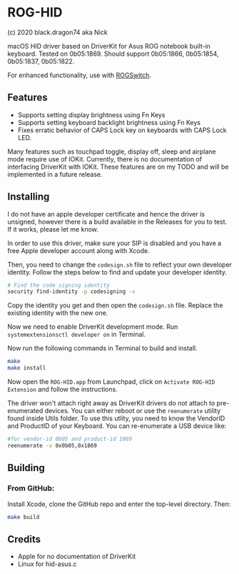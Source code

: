 # ROG-HID

(c) 2020 black.dragon74 aka Nick

macOS HID driver based on DriverKit for Asus ROG notebook built-in keyboard.  Tested on 0b05:1869. Should support 0b05:1866, 0b05:1854, 0b05:1837, 0b05:1822.

For enhanced functionality, use with [ROGSwitch](https://github/com/black-dragon74/https://github.com/black-dragon74/ROGSwitch).

## Features
- Supports setting display brightness using Fn Keys
- Supports setting keyboard backlight brightness using Fn Keys
- Fixes erratic behavior of CAPS Lock key on keyboards with CAPS Lock LED.

Many features such as touchpad toggle, display off, sleep and airplane mode require use of IOKit. Currently, there is no documentation of interfacing DriverKit with IOKit. These features are on my TODO and will be implemented in a future release.

## Installing

I do not have an apple developer certificate and hence the driver is unsigned, however there is a build available in the Releases for you to test. If it works, please let me know.

In order to use this driver, make sure your SIP is disabled and you have a free Apple developer account along with Xcode.

Then, you need to change the `codesign.sh` file to reflect your own developer identity. Follow the steps below to find and update your developer identity.

```sh
# Find the code signing identity
security find-identity -p codesigning -v
```

Copy the identity you get and then open the `codesign.sh` file. Replace the existing identity with the new one.

Now we need to enable DriverKit development mode. Run `systemextensionsctl developer on` in Terminal.

Now run the following commands in Terminal to build and install.

```sh
make
make install
```
Now open the `ROG-HID.app` from Launchpad, click on `Activate ROG-HID Extension` and follow the instructions.

The driver won't attach right away as DriverKit drivers do not attach to pre-enumerated devices. You can either reboot or use the `reenumerate` utility found inside Utils folder. To use this utlity, you need to know the VendorID and ProductID of your Keyboard. You can re-enumerate a USB device like:

```sh
#for vendor-id 0b05 and product-id 1869
reenumerate -v 0x0b05,0x1869
```

## Building

### From GitHub:

Install Xcode, clone the GitHub repo and enter the top-level directory.  Then:

```sh
make build
```

## Credits

- Apple for no documentation of DriverKit
- Linux for hid-asus.c

